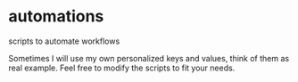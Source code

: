 # automations
scripts to automate workflows

Sometimes I will use my own personalized keys and values, think of them as real example.
Feel free to modify the scripts to fit your needs.
